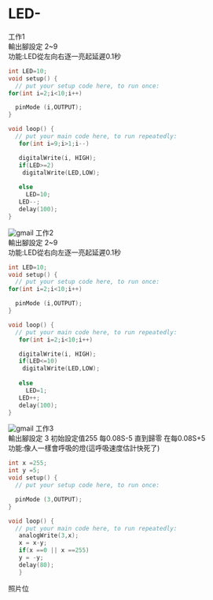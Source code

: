 # LED-
工作1</br>
輸出腳設定 2~9</br>
功能:LED從左向右逐一亮起延遲0.1秒
```C++
int LED=10;
void setup() {
  // put your setup code here, to run once:
for(int i=2;i<10;i++)

  pinMode (i,OUTPUT);
}

void loop() {
  // put your main code here, to run repeatedly:
   for(int i=9;i>1;i--)

   digitalWrite(i, HIGH);
   if(LED>=2)
    digitalWrite(LED,LOW);
   
   else
     LED=10;
   LED--;
   delay(100);
}
```
![gmail](https://github.com/UvularGecko2125/LED-/blob/master/DSC_0003.JPG)
工作2</br>
輸出腳設定 2~9</br>
功能:LED從右向左逐一亮起延遲0.1秒
```c++
int LED=10;
void setup() {
  // put your setup code here, to run once:
for(int i=2;i<10;i++)

  pinMode (i,OUTPUT);
}

void loop() {
  // put your main code here, to run repeatedly:
   for(int i=2;i<10;i++)

   digitalWrite(i, HIGH);
   if(LED<=10)
    digitalWrite(LED,LOW);
   
   else
     LED=1;
   LED++;
   delay(100);
}
```
![gmail](https://github.com/UvularGecko2125/LED-/blob/master/DSC_0004.JPG)
工作3</br>
輸出腳設定 3 初始設定值255 每0.08S-5 直到歸零 在每0.08S+5 </br>
功能:像人一樣會呼吸的燈(這呼吸速度估計快死了)
```c++
int x =255;
int y =5;
void setup() {
  // put your setup code here, to run once:

  pinMode (3,OUTPUT);
}

void loop() {
  // put your main code here, to run repeatedly:
   analogWrite(3,x);
   x = x-y;
   if(x ==0 || x ==255)
   y = -y;
   delay(80);
   }
```
照片位

